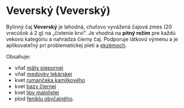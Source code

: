 Veverský (Veverský)
===================

Bylinný čaj **Veverský** je lahodná, chuťovo vyvážená čajová zmes (20 vrecúšok á
2 g) na „čistenie krvi“. Je vhodná na **pitný režim** pre každú vekovú kategóriu
a nahrádza čierny čaj. Podporuje látkovú výmenu a je aplikovateľný pri
problematickej pleti a [ekzémoch](../diagnozy/ekzemy).

Obsahuje:

* vňať [mäty piepornej](../bylinky/mata-pieporna)
* vňať [medovky lekárskej](../bylinky/medovka-lekarska)
* kvet [rumančeka kamilkového](../bylinky/rumancek-kamilkovy)
* kvet [bazy čiernej](../bylinky/baza-cierna)
* kvet [lipy malolistej](../bylinky/lipa-malolista)
* plod [feniklu obyčajného](../bylinky/fenikel-obycajny).
